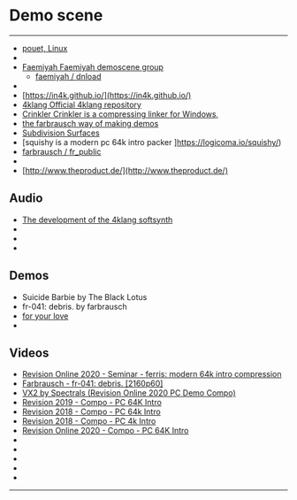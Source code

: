 # Demo scene

---

- [pouet, Linux](https://www.pouet.net/prodlist.php?type%5B%5D=4k&platform%5B%5D=Linux&page=1)
-
- [Faemiyah Faemiyah demoscene group](https://github.com/faemiyah)
  - [ faemiyah / dnload](https://github.com/faemiyah/dnload)
-
- [https://in4k.github.io/](https://in4k.github.io/)
- [4klang Official 4klang repository](https://github.com/hzdgopher/4klang)
- [Crinkler Crinkler is a compressing linker for Windows,](https://github.com/runestubbe/Crinkler)
- [the farbrausch way of making demos](https://llg.cubic.org/docs/farbrauschDemos/)
- [Subdivision Surfaces](https://github.com/GeZiheng/subdivision-surfaces)
- [squishy is a modern pc 64k intro packer ]https://logicoma.io/squishy/)
- [ farbrausch / fr_public](https://github.com/farbrausch/fr_public)
-
- [http://www.theproduct.de/](http://www.theproduct.de/)

## Audio
- [ The development of the 4klang softsynth](http://zine.bitfellas.org/article.php?zine=14&id=35)
-
-
-


## Demos
- Suicide Barbie by The Black Lotus
- fr-041: debris. by farbrausch
- [for your love](http://www.asd.gr/#for_your_love)
-

## Videos
- [Revision Online 2020 - Seminar - ferris: modern 64k intro compression](https://www.youtube.com/watch?v=O5LfE_qNzes)
- [ Farbrausch - fr-041: debris. [2160p60] ](https://www.youtube.com/watch?v=jY5Vrc5G0lk)
- [ VX2 by Spectrals (Revision Online 2020 PC Demo Compo) ](https://www.youtube.com/watch?v=hrlkv6eDKx0)
- [ Revision 2019 - Compo - PC 64K Intro ](https://www.youtube.com/watch?v=FYyL_mEQWOM)
- [ Revision 2018 - Compo - PC 64k Intro ](https://www.youtube.com/watch?v=gY0IAnybDm0)
- [ Revision 2018 - Compo - PC 4k Intro ](https://www.youtube.com/watch?v=MmBPmUJjQSQ)
- [ Revision Online 2020 - Compo - PC 64K Intro ](https://www.youtube.com/watch?v=PEf_Aw4K-Og)
- []()
- []()
-
-
-


---
